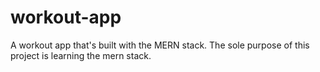 # workout-app
A workout app that's built with the MERN stack.
The sole purpose of this project is learning the mern stack.
